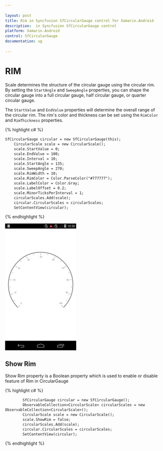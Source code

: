 ```yaml
---

layout: post
title: Rim in Syncfusion SfCircularGauge control for Xamarin.Android 
description:  in Syncfusion SfCircularGauge control
platform: Xamarin.Android
control: SfCircularGauge
documentation: ug

---
```


# RIM

Scale determines the structure of the circular gauge using the circular rim. By setting the `StartAngle` and `SweepAngle` properties, you can shape the circular gauge into a full circular gauge, half circular gauge, or quarter circular gauge.

The `StartValue` and `EndValue` properties will determine the overall range of the circular rim. The rim's  color and thickness can be set using the `RimColor` and `RimThickness` properties.


{% highlight c# %}

    SfCircularGauge circular = new SfCircularGauge(this);
        CircularScale scale = new CircularScale();
        scale.StartValue = 0;
        scale.EndValue = 100;
        scale.Interval = 10;
        scale.StartAngle = 135;
        scale.SweepAngle = 270;
        scale.RimWidth = 10;
        scale.RimColor = Color.ParseColor("#777777");
        scale.LabelColor = Color.Gray;
        scale.LabelOffset = 0.2;    
        scale.MinorTicksPerInterval = 1;
        circularScales.Add(scale);
        circular.CircularScales = circularScales;
        SetContentView(circular);

{% endhighlight %}

![](rim_images/rim_img1.png)

## Show Rim

Show Rim property is a Boolean property which is used to enable or disable feature of Rim in CircularGauge

{% highlight c# %}

            SfCircularGauge circular = new SfCircularGauge();    
            ObservableCollection<CircularScale> circularScales = new ObservableCollection<CircularScale>();   
            CircularScale scale = new CircularScale();     
            scale.ShowRim = false;
            circularScales.Add(scale);
            circular.CircularScales = circularScales;
            SetContentView(circular);
   
    
{% endhighlight %}


